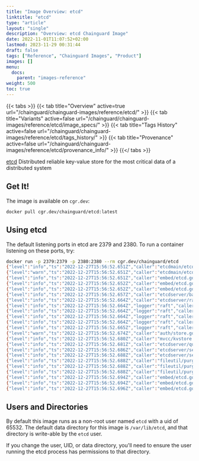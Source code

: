```yaml
---
title: "Image Overview: etcd"
linktitle: "etcd"
type: "article"
layout: "single"
description: "Overview: etcd Chainguard Image"
date: 2022-11-01T11:07:52+02:00
lastmod: 2023-11-29 00:31:44
draft: false
tags: ["Reference", "Chainguard Images", "Product"]
images: []
menu: 
  docs: 
    parent: "images-reference"
weight: 500
toc: true
---
```


{{< tabs >}}
{{< tab title="Overview" active=true url="/chainguard/chainguard-images/reference/etcd/" >}}
{{< tab title="Variants" active=false url="/chainguard/chainguard-images/reference/etcd/image_specs/" >}}
{{< tab title="Tags History" active=false url="/chainguard/chainguard-images/reference/etcd/tags_history/" >}}
{{< tab title="Provenance" active=false url="/chainguard/chainguard-images/reference/etcd/provenance_info/" >}}
{{</ tabs >}}



<!--overview:start-->
[etcd](https://etcd.io/) Distributed reliable key-value store for the most critical data of a distributed system
<!--overview:end-->

<!--getting:start-->
## Get It!
The image is available on `cgr.dev`:

```
docker pull cgr.dev/chainguard/etcd:latest
```
<!--getting:end-->

<!--body:start-->
## Using etcd

The default listening ports in etcd are 2379 and 2380.
To run a container listening on these ports, try:

```sh
docker run -p 2379:2379 -p 2380:2380 --rm cgr.dev/chainguard/etcd
{"level":"info","ts":"2022-12-27T15:56:52.651Z","caller":"etcdmain/etcd.go:73","msg":"Running: ","args":["etcd"]}
{"level":"warn","ts":"2022-12-27T15:56:52.651Z","caller":"etcdmain/etcd.go:105","msg":"'data-dir' was empty; using default","data-dir":"default.etcd"}
{"level":"info","ts":"2022-12-27T15:56:52.651Z","caller":"embed/etcd.go:124","msg":"configuring peer listeners","listen-peer-urls":["http://localhost:2380"]}
{"level":"info","ts":"2022-12-27T15:56:52.652Z","caller":"embed/etcd.go:132","msg":"configuring client listeners","listen-client-urls":["http://localhost:2379"]}
{"level":"info","ts":"2022-12-27T15:56:52.652Z","caller":"embed/etcd.go:306","msg":"starting an etcd server","etcd-version":"3.5.6","git-sha":"0a7cb3c","go-version":"go1.19.4","go-os":"linux","go-arch":"arm64","max-cpu-set":8,"max-cpu-available":8,"member-initialized":false,"name":"default","data-dir":"default.etcd","wal-dir":"","wal-dir-dedicated":"","member-dir":"default.etcd/member","force-new-cluster":false,"heartbeat-interval":"100ms","election-timeout":"1s","initial-election-tick-advance":true,"snapshot-count":100000,"max-wals":5,"max-snapshots":5,"snapshot-catchup-entries":5000,"initial-advertise-peer-urls":["http://localhost:2380"],"listen-peer-urls":["http://localhost:2380"],"advertise-client-urls":["http://localhost:2379"],"listen-client-urls":["http://localhost:2379"],"listen-metrics-urls":[],"cors":["*"],"host-whitelist":["*"],"initial-cluster":"default=http://localhost:2380","initial-cluster-state":"new","initial-cluster-token":"etcd-cluster","quota-backend-bytes":2147483648,"max-request-bytes":1572864,"max-concurrent-streams":4294967295,"pre-vote":true,"initial-corrupt-check":false,"corrupt-check-time-interval":"0s","compact-check-time-enabled":false,"compact-check-time-interval":"1m0s","auto-compaction-mode":"periodic","auto-compaction-retention":"0s","auto-compaction-interval":"0s","discovery-url":"","discovery-proxy":"","downgrade-check-interval":"5s"}
{"level":"info","ts":"2022-12-27T15:56:52.657Z","caller":"etcdserver/backend.go:81","msg":"opened backend db","path":"default.etcd/member/snap/db","took":"4.238167ms"}
{"level":"info","ts":"2022-12-27T15:56:52.664Z","caller":"etcdserver/raft.go:494","msg":"starting local member","local-member-id":"8e9e05c52164694d","cluster-id":"cdf818194e3a8c32"}
{"level":"info","ts":"2022-12-27T15:56:52.664Z","logger":"raft","caller":"etcdserver/zap_raft.go:77","msg":"8e9e05c52164694d switched to configuration voters=()"}
{"level":"info","ts":"2022-12-27T15:56:52.664Z","logger":"raft","caller":"etcdserver/zap_raft.go:77","msg":"8e9e05c52164694d became follower at term 0"}
{"level":"info","ts":"2022-12-27T15:56:52.664Z","logger":"raft","caller":"etcdserver/zap_raft.go:77","msg":"newRaft 8e9e05c52164694d [peers: [], term: 0, commit: 0, applied: 0, lastindex: 0, lastterm: 0]"}
{"level":"info","ts":"2022-12-27T15:56:52.664Z","logger":"raft","caller":"etcdserver/zap_raft.go:77","msg":"8e9e05c52164694d became follower at term 1"}
{"level":"info","ts":"2022-12-27T15:56:52.665Z","logger":"raft","caller":"etcdserver/zap_raft.go:77","msg":"8e9e05c52164694d switched to configuration voters=(10276657743932975437)"}
{"level":"warn","ts":"2022-12-27T15:56:52.674Z","caller":"auth/store.go:1234","msg":"simple token is not cryptographically signed"}
{"level":"info","ts":"2022-12-27T15:56:52.680Z","caller":"mvcc/kvstore.go:393","msg":"kvstore restored","current-rev":1}
{"level":"info","ts":"2022-12-27T15:56:52.681Z","caller":"etcdserver/quota.go:94","msg":"enabled backend quota with default value","quota-name":"v3-applier","quota-size-bytes":2147483648,"quota-size":"2.1 GB"}
{"level":"info","ts":"2022-12-27T15:56:52.686Z","caller":"etcdserver/server.go:854","msg":"starting etcd server","local-member-id":"8e9e05c52164694d","local-server-version":"3.5.6","cluster-version":"to_be_decided"}
{"level":"info","ts":"2022-12-27T15:56:52.688Z","caller":"etcdserver/server.go:738","msg":"started as single-node; fast-forwarding election ticks","local-member-id":"8e9e05c52164694d","forward-ticks":9,"forward-duration":"900ms","election-ticks":10,"election-timeout":"1s"}
{"level":"info","ts":"2022-12-27T15:56:52.688Z","caller":"fileutil/purge.go:44","msg":"started to purge file","dir":"default.etcd/member/snap","suffix":"snap.db","max":5,"interval":"30s"}
{"level":"info","ts":"2022-12-27T15:56:52.688Z","caller":"fileutil/purge.go:44","msg":"started to purge file","dir":"default.etcd/member/snap","suffix":"snap","max":5,"interval":"30s"}
{"level":"info","ts":"2022-12-27T15:56:52.688Z","caller":"fileutil/purge.go:44","msg":"started to purge file","dir":"default.etcd/member/wal","suffix":"wal","max":5,"interval":"30s"}
{"level":"info","ts":"2022-12-27T15:56:52.694Z","caller":"embed/etcd.go:275","msg":"now serving peer/client/metrics","local-member-id":"8e9e05c52164694d","initial-advertise-peer-urls":["http://localhost:2380"],"listen-peer-urls":["http://localhost:2380"],"advertise-client-urls":["http://localhost:2379"],"listen-client-urls":["http://localhost:2379"],"listen-metrics-urls":[]}
{"level":"info","ts":"2022-12-27T15:56:52.694Z","caller":"embed/etcd.go:586","msg":"serving peer traffic","address":"127.0.0.1:2380"}
{"level":"info","ts":"2022-12-27T15:56:52.696Z","caller":"embed/etcd.go:558","msg":"cmux::serve","address":"127.0.0.1:2380"}
```

## Users and Directories

By default this image runs as a non-root user named `etcd` with a uid of 65532.
The default data directory for this image is `/var/lib/etcd`, and that directory is write-able by the `etcd` user.

If you change the user, UID, or data directory, you'll need to ensure the user running the etcd process has permissions to that
directory.
<!--body:end-->

